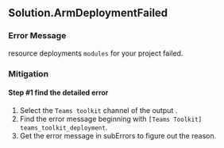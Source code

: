 ## Solution.ArmDeploymentFailed

### Error Message

resource deployments `modules` for your project failed. 

### Mitigation

#### Step #1 find the detailed error
1. Select the `Teams toolkit` channel of the output .
1. Find the error message beginning with `[Teams Toolkit] teams_toolkit_deployment`.
1. Get the error message in subErrors to figure out the reason.